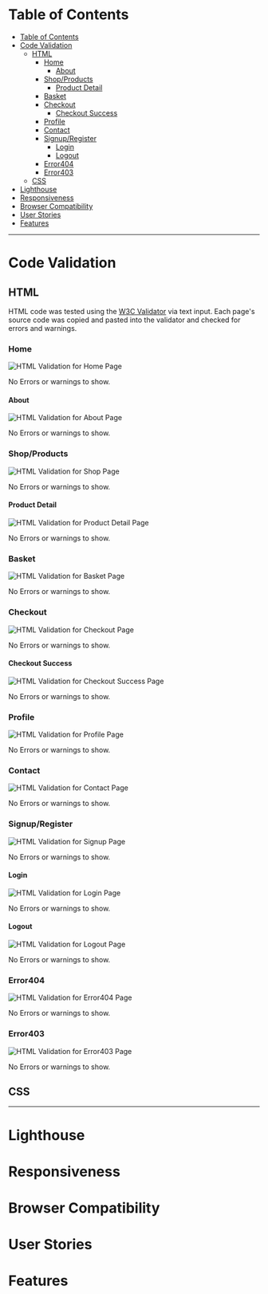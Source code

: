 # Table of Contents

- [Table of Contents](#table-of-contents)
- [Code Validation](#code-validation)
  - [HTML](#html)
    - [Home](#home)
      - [About](#about)
    - [Shop/Products](#shopproducts)
      - [Product Detail](#product-detail)
    - [Basket](#basket)
    - [Checkout](#checkout)
      - [Checkout Success](#checkout-success)
    - [Profile](#profile)
    - [Contact](#contact)
    - [Signup/Register](#signupregister)
      - [Login](#login)
      - [Logout](#logout)
    - [Error404](#error404)
    - [Error403](#error403)
  - [CSS](#css)
- [Lighthouse](#lighthouse)
- [Responsiveness](#responsiveness)
- [Browser Compatibility](#browser-compatibility)
- [User Stories](#user-stories)
- [Features](#features)

_____

# Code Validation

## HTML

HTML code was tested using the [W3C Validator](https://validator.w3.org/) via text input. Each page's source code was copied and pasted into the validator and checked for errors and warnings.

### Home

![HTML Validation for Home Page](docs/validation/html-val_home.png)

No Errors or warnings to show.

#### About

![HTML Validation for About Page](docs/validation/html-val_about.png)

No Errors or warnings to show.

### Shop/Products

![HTML Validation for Shop Page](docs/validation/html-val_shop.png)

No Errors or warnings to show.

#### Product Detail

![HTML Validation for Product Detail Page](docs/validation/html-val_product-detail.png)

No Errors or warnings to show.

### Basket

![HTML Validation for Basket Page](docs/validation/html-val_basket.png)

No Errors or warnings to show.

### Checkout

![HTML Validation for Checkout Page](docs/validation/html-val_checkout.png)

No Errors or warnings to show.

#### Checkout Success

![HTML Validation for Checkout Success Page](docs/validation/html-val_checkout-success.png)

No Errors or warnings to show.

### Profile

![HTML Validation for Profile Page](docs/validation/html-val_profile.png)

No Errors or warnings to show.

### Contact

![HTML Validation for Contact Page](docs/validation/html-val_contact.png)

No Errors or warnings to show.

### Signup/Register

![HTML Validation for Signup Page](docs/validation/html-val_signup.png)

No Errors or warnings to show.

#### Login

![HTML Validation for Login Page](docs/validation/html-val_login.png)

No Errors or warnings to show.

#### Logout

![HTML Validation for Logout Page](docs/validation/html-val_logout.png)

No Errors or warnings to show.

### Error404

![HTML Validation for Error404 Page](docs/validation/html-val_error404.png)

No Errors or warnings to show.

### Error403

![HTML Validation for Error403 Page](docs/validation/html-val_error403.png)

No Errors or warnings to show.

## CSS


_____

# Lighthouse
# Responsiveness
# Browser Compatibility
# User Stories
# Features